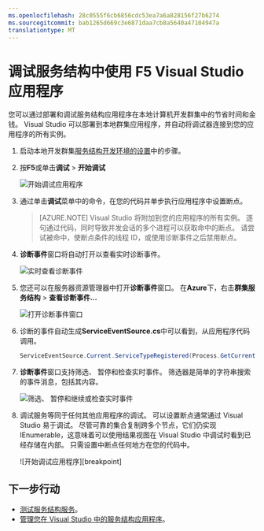 ```yaml
---
ms.openlocfilehash: 28c0555f6cb6856cdc53ea7a6a828156f27b6274
ms.sourcegitcommit: bab1265d669c3e6871daa7cb8a5640a47104947a
translationtype: MT
---
```

<properties
   pageTitle="调试服务结构中使用 F5 Visual Studio 应用程序"
   description="提高了可靠性和使用 Visual Studio 和本地开发群集服务的性能。"
   services="service-fabric"
   documentationCenter=".net"
   authors="jessebenson"
   manager="timlt"
   editor=""/>

<tags
   ms.service="service-fabric"
   ms.devlang="dotnet"
   ms.topic="article"
   ms.tgt_pltfrm="na"
   ms.workload="na"
   ms.date="08/26/2015"
   ms.author="jesseb"/>

# 调试服务结构中使用 F5 Visual Studio 应用程序

您可以通过部署和调试服务结构应用程序在本地计算机开发群集中的节省时间和金钱。 Visual Studio 可以部署到本地群集应用程序，并自动将调试器连接到您的应用程序的所有实例。

1. 启动本地开发群集[服务结构开发环境的设置](service-fabric-get-started.md)中的步骤。

2. 按**F5**或单击**调试** > **开始调试**

    ![开始调试应用程序][startdebugging]

3. 通过单击**调试**菜单中的命令，在您的代码并单步执行应用程序中设置断点。

    > [AZURE.NOTE] Visual Studio 将附加到您的应用程序的所有实例。 逐句通过代码，同时导致并发会话的多个进程可以获取命中的断点。 请尝试被命中，使断点条件的线程 ID，或使用诊断事件之后禁用断点。

4. **诊断事件**窗口将自动打开以查看实时诊断事件。

    ![实时查看诊断事件][diagnosticevents]

5. 您还可以在服务器资源管理器中打开**诊断事件**窗口。  在**Azure**下，右击**群集服务结构** > **查看诊断事件...**

    ![打开诊断事件窗口][viewdiagnosticevents]

6. 诊断的事件自动生成**ServiceEventSource.cs**中可以看到，从应用程序代码调用。

    ```csharp
    ServiceEventSource.Current.ServiceTypeRegistered(Process.GetCurrentProcess().Id, Service.ServiceTypeName);
    ```

7. **诊断事件**窗口支持筛选、 暂停和检查实时事件。  筛选器是简单的字符串搜索的事件消息，包括其内容。

    ![筛选、 暂停和继续或检查实时事件][diagnosticeventsactions]

8. 调试服务等同于任何其他应用程序的调试。 可以设置断点通常通过 Visual Studio 易于调试。 尽管可靠的集合复制跨多个节点，它们仍实现 IEnumerable，这意味着可以使用结果视图在 Visual Studio 中调试时看到已经存储在内部。 只需设置中断点任何地方在您的代码中。

    ![开始调试应用程序][breakpoint]

<!--Every topic should have next steps and links to the next logical set of content to keep the customer engaged-->
## 下一步行动

- [测试服务结构服务](service-fabric-test-your-service-index.md)。
- [管理您在 Visual Studio 中的服务结构应用程序](service-fabric-manage-application-in-visual-studio.md)。

<!--Image references-->
[startdebugging]: ./media/service-fabric-debugging-your-application/startdebugging.png
[diagnosticevents]: ./media/service-fabric-debugging-your-application/diagnosticevents.png
[viewdiagnosticevents]: ./media/service-fabric-debugging-your-application/viewdiagnosticevents.png
[diagnosticeventsactions]: ./media/service-fabric-debugging-your-application/diagnosticeventsactions.png
[断点]: ./media/service-fabric-debugging-your-application/breakpoint.png
 
